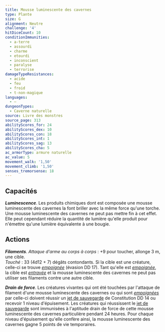 ```yaml
---
title: Mousse luminescente des cavernes
type: Plante
size: G
alignment: Neutre
challenge: '4'
hitDiceCount: 10
conditionImmunities:
  - a-terre
  - assourdi
  - charme
  - etourdi
  - inconscient
  - paralyse
  - terrorise
damageTypeResistances:
  - acide
  - feu
  - froid
  - t-non-magique
languages:
  - —
dungeonTypes:
  - Caverne naturelle
source: Livre des monstres
source_page: 313
abilityScores_for: 24
abilityScores_dex: 10
abilityScores_con: 18
abilityScores_int: 1
abilityScores_sag: 13
abilityScores_cha: 5
ac_armorType: armure naturelle
ac_value: 5
movement_walk: '1,50'
movement_climb: '1,50'
senses_tremorsense: 18
---
```

## Capacités
_**Luminescence**_. Les produits chimiques dont est composée une mousse luminescente des cavernes la font briller avec la même force qu'une torche. Une mousse luminescente des cavernes ne peut pas mettre fin à cet effet. Elle peut cependant réduire la quantité de lumière qu'elle produit pour n'émettre qu'une lumière équivalente à une bougie.

## Actions
_**Filaments**_. _Attaque d'arme au corps à corps_ : +9 pour toucher, allonge 3 m, une cible.  
_Touché_ : 33 (4d12 + 7) dégâts contondants. Si la cible est une créature, celle-ci se trouve [_empoignée_](/gerer-la-sante-du-personnage/#empoigne) (évasion DD 17). Tant qu'elle est [_empoignée_](/gerer-la-sante-du-personnage/#empoigne), la cible est [_entravée_](/gerer-la-sante-du-personnage/#entrave) et la mousse luminescente des cavernes ne peut pas utiliser ses filaments contre une autre cible.

_**Drain de force**_. Les créatures vivantes qui ont été touchées par l'attaque de filament d'une mousse luminescente des cavernes ou qui sont [_empoignées_](/gerer-la-sante-du-personnage/#empoigne) par celle-ci doivent réussir un [jet de sauvegarde](/utiliser-les-caracteristiques/#jets-de-sauvegarde) de Constitution DD 14 ou recevoir 1 niveau d'épuisement. Les créatures qui réussissent le [jet de sauvegarde](/utiliser-les-caracteristiques/#jets-de-sauvegarde) sont immunisées à l'aptitude drain de force de cette mousse luminescente des cavernes particulière pendant 24 heures. Pour chaque niveau d'épuisement qu'elle confère ainsi, la mousse luminescente des cavernes gagne 5 points de vie temporaires.
